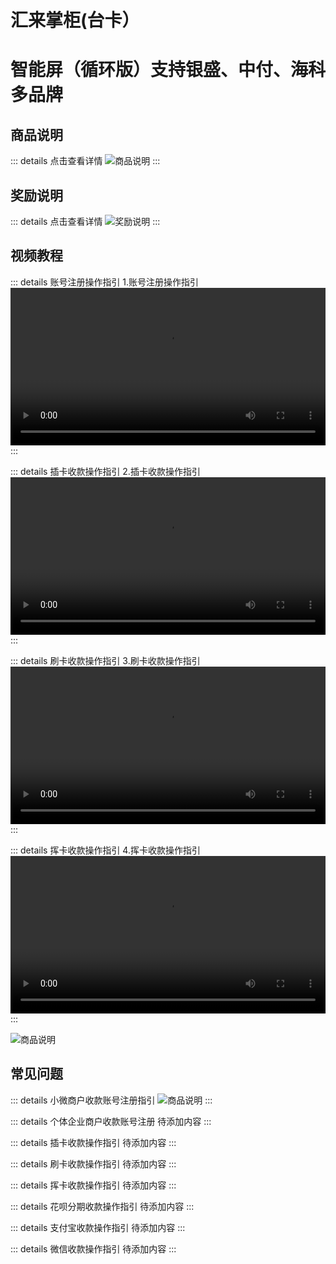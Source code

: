 # 汇来掌柜(台卡）
# 智能屏（循环版）支持银盛、中付、海科多品牌

## 商品说明
::: details 点击查看详情
![商品说明](http://ltbao-test.oss-cn-hangzhou.aliyuncs.com/fwb_img/2025/4/abe33921c976e616f5954789495a6d9e.jpg)
:::

## 奖励说明
::: details 点击查看详情
![奖励说明](/images/pos/奖励说明.jpg)
:::

## 视频教程
::: details 账号注册操作指引
1.账号注册操作指引
<video src="https://liantuobaoshiping.oss-cn-shenzhen.aliyuncs.com:443/znp/1.mp4" controls width="100%" max-width="600px"></video>
:::

::: details 插卡收款操作指引
2.插卡收款操作指引
<video src="https://liantuobaoshiping.oss-cn-shenzhen.aliyuncs.com:443/znp/1.mp4" controls width="100%" max-width="600px"></video>
:::

::: details 刷卡收款操作指引
3.刷卡收款操作指引
<video src="https://liantuobaoshiping.oss-cn-shenzhen.aliyuncs.com:443/znp/1.mp4" controls width="100%" max-width="600px"></video>
:::

::: details 挥卡收款操作指引
4.挥卡收款操作指引
<video src="https://liantuobaoshiping.oss-cn-shenzhen.aliyuncs.com:443/znp/1.mp4" controls width="100%" max-width="600px"></video>
:::


![商品说明](https://www.eeepay.cn/h5/2025/jiaocheng/0509znp/tw-top.jpg)
## 常见问题
::: details 小微商户收款账号注册指引
![商品说明](http://ltbao-test.oss-cn-hangzhou.aliyuncs.com/fwb_img/2025/4/abe33921c976e616f5954789495a6d9e.jpg)
:::

::: details 个体企业商户收款账号注册
待添加内容
:::

::: details 插卡收款操作指引
待添加内容
:::

::: details 刷卡收款操作指引
待添加内容
:::

::: details 挥卡收款操作指引
待添加内容
:::

::: details 花呗分期收款操作指引
待添加内容
:::

::: details 支付宝收款操作指引
待添加内容
:::

::: details 微信收款操作指引
待添加内容
:::
